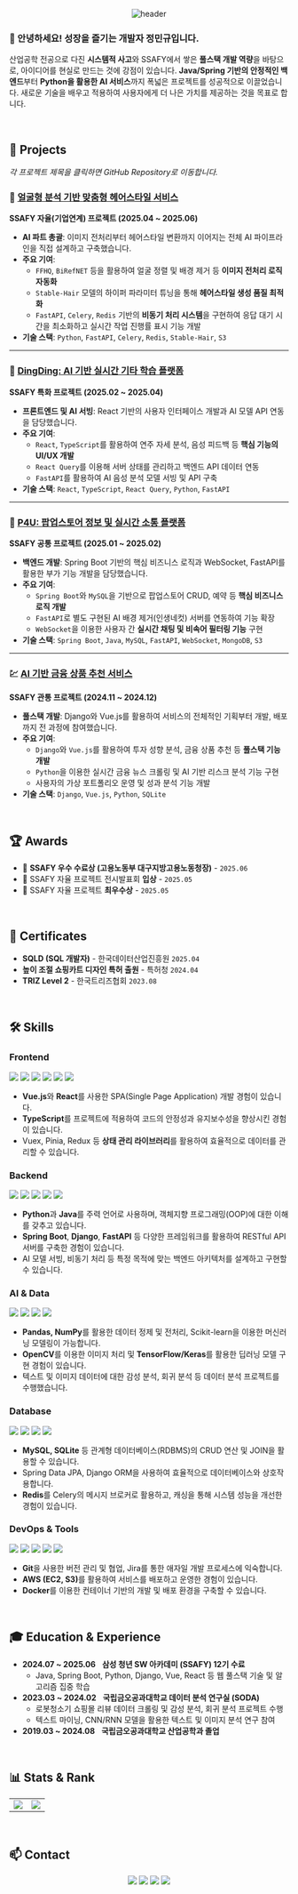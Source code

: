 <div align="center">

  ![header](https://capsule-render.vercel.app/api?type=slice&color=gradient:56B4D3,348AC7&height=280&section=header&text=Welcome!&fontSize=120&fontColor=ffffff&animation=floating)

</div>

### 👋 안녕하세요! 성장을 즐기는 개발자 정민규입니다.

산업공학 전공으로 다진 **시스템적 사고**와 SSAFY에서 쌓은 **풀스택 개발 역량**을 바탕으로, 아이디어를 현실로 만드는 것에 강점이 있습니다. **Java/Spring 기반의 안정적인 백엔드**부터 **Python을 활용한 AI 서비스**까지 폭넓은 프로젝트를 성공적으로 이끌었습니다. 새로운 기술을 배우고 적용하여 사용자에게 더 나은 가치를 제공하는 것을 목표로 합니다.

<br>

## 🚀 Projects
*각 프로젝트 제목을 클릭하면 GitHub Repository로 이동합니다.*
<br>

### 🎨 [얼굴형 분석 기반 맞춤형 헤어스타일 서비스](https://github.com/S207-tobe-continued/tobe-continued)
**SSAFY 자율(기업연계) 프로젝트 (2025.04 ~ 2025.06)**
* **AI 파트 총괄**: 이미지 전처리부터 헤어스타일 변환까지 이어지는 전체 AI 파이프라인을 직접 설계하고 구축했습니다.
* **주요 기여**:
    - `FFHQ`, `BiRefNET` 등을 활용하여 얼굴 정렬 및 배경 제거 등 **이미지 전처리 로직 자동화**
    - `Stable-Hair` 모델의 하이퍼 파라미터 튜닝을 통해 **헤어스타일 생성 품질 최적화**
    - `FastAPI`, `Celery`, `Redis` 기반의 **비동기 처리 시스템**을 구현하여 응답 대기 시간을 최소화하고 실시간 작업 진행률 표시 기능 개발
* **기술 스택**: `Python`, `FastAPI`, `Celery`, `Redis`, `Stable-Hair`, `S3`

---

### 🎸 [DingDing: AI 기반 실시간 기타 학습 플랫폼](https://github.com/dingding-etc/dingding)
**SSAFY 특화 프로젝트 (2025.02 ~ 2025.04)**
* **프론트엔드 및 AI 서빙**: React 기반의 사용자 인터페이스 개발과 AI 모델 API 연동을 담당했습니다.
* **주요 기여**:
    - `React`, `TypeScript`를 활용하여 연주 자세 분석, 음성 피드백 등 **핵심 기능의 UI/UX 개발**
    - `React Query`를 이용해 서버 상태를 관리하고 백엔드 API 데이터 연동
    - `FastAPI`를 활용하여 AI 음성 분석 모델 서빙 및 API 구축
* **기술 스택**: `React`, `TypeScript`, `React Query`, `Python`, `FastAPI`

---

### 🏪 [P4U: 팝업스토어 정보 및 실시간 소통 플랫폼](https://github.com/SSAFY-D105-Pop4U/Pop4U)
**SSAFY 공통 프로젝트 (2025.01 ~ 2025.02)**
* **백엔드 개발**: Spring Boot 기반의 핵심 비즈니스 로직과 WebSocket, FastAPI를 활용한 부가 기능 개발을 담당했습니다.
* **주요 기여**:
    - `Spring Boot`와 `MySQL`을 기반으로 팝업스토어 CRUD, 예약 등 **핵심 비즈니스 로직 개발**
    - `FastAPI`로 별도 구현된 AI 배경 제거(인생네컷) 서버를 연동하여 기능 확장
    - `WebSocket`을 이용한 사용자 간 **실시간 채팅 및 비속어 필터링 기능** 구현
* **기술 스택**: `Spring Boot`, `Java`, `MySQL`, `FastAPI`, `WebSocket`, `MongoDB`, `S3`

---

### 💹 [AI 기반 금융 상품 추천 서비스](https://github.com/Chungmingyu/Financial-Project)
**SSAFY 관통 프로젝트 (2024.11 ~ 2024.12)**
* **풀스택 개발**: Django와 Vue.js를 활용하여 서비스의 전체적인 기획부터 개발, 배포까지 전 과정에 참여했습니다.
* **주요 기여**:
    - `Django`와 `Vue.js`를 활용하여 투자 성향 분석, 금융 상품 추천 등 **풀스택 기능 개발**
    - `Python`을 이용한 실시간 금융 뉴스 크롤링 및 AI 기반 리스크 분석 기능 구현
    - 사용자의 가상 포트폴리오 운영 및 성과 분석 기능 개발
* **기술 스택**: `Django`, `Vue.js`, `Python`, `SQLite`

<br>

## 🏆 Awards
* 🥇 **SSAFY 우수 수료상 (고용노동부 대구지방고용노동청장)** - `2025.06`
* 🏅 SSAFY 자율 프로젝트 전시발표회 **입상** - `2025.05`
* 🏅 SSAFY 자율 프로젝트 **최우수상** - `2025.05`

<br>

## 📜 Certificates
* **SQLD (SQL 개발자)** - 한국데이터산업진흥원 `2025.04`
* **높이 조절 쇼핑카트 디자인 특허 출원** - 특허청 `2024.04`
* **TRIZ Level 2** - 한국트리즈협회 `2023.08`

<br>

## 🛠️ Skills

### Frontend
<div>
  <img src="https://img.shields.io/badge/HTML5-E34F26?style=for-the-badge&logo=html5&logoColor=white"/>
  <img src="https://img.shields.io/badge/CSS3-1572B6?style=for-the-badge&logo=css3&logoColor=white"/>
  <img src="https://img.shields.io/badge/JavaScript-F7DF1E?style=for-the-badge&logo=javascript&logoColor=black"/>
  <img src="https://img.shields.io/badge/TypeScript-3178C6?style=for-the-badge&logo=typescript&logoColor=white"/>
  <img src="https://img.shields.io/badge/React-61DAFB?style=for-the-badge&logo=react&logoColor=black"/>
  <img src="https://img.shields.io/badge/Vue.js-4FC08D?style=for-the-badge&logo=vue.js&logoColor=white"/>
</div>
<ul>
  <li><b>Vue.js</b>와 <b>React</b>를 사용한 SPA(Single Page Application) 개발 경험이 있습니다.</li>
  <li><b>TypeScript</b>를 프로젝트에 적용하여 코드의 안정성과 유지보수성을 향상시킨 경험이 있습니다.</li>
  <li>Vuex, Pinia, Redux 등 <b>상태 관리 라이브러리</b>를 활용하여 효율적으로 데이터를 관리할 수 있습니다.</li>
</ul>

### Backend
<div>
  <img src="https://img.shields.io/badge/Python-3776AB?style=for-the-badge&logo=python&logoColor=white"/>
  <img src="https://img.shields.io/badge/Java-007396?style=for-the-badge&logo=java&logoColor=white"/>
  <img src="https://img.shields.io/badge/Spring-6DB33F?style=for-the-badge&logo=spring&logoColor=white"/>
  <img src="https://img.shields.io/badge/Django-092E20?style=for-the-badge&logo=django&logoColor=white"/>
  <img src="https://img.shields.io/badge/FastAPI-009688?style=for-the-badge&logo=fastapi&logoColor=white"/>
</div>
<ul>
  <li><b>Python</b>과 <b>Java</b>를 주력 언어로 사용하며, 객체지향 프로그래밍(OOP)에 대한 이해를 갖추고 있습니다.</li>
  <li><b>Spring Boot</b>, <b>Django</b>, <b>FastAPI</b> 등 다양한 프레임워크를 활용하여 RESTful API 서버를 구축한 경험이 있습니다.</li>
  <li>AI 모델 서빙, 비동기 처리 등 특정 목적에 맞는 백엔드 아키텍처를 설계하고 구현할 수 있습니다.</li>
</ul>

### AI & Data
<div>
  <img src="https://img.shields.io/badge/TensorFlow-FF6F00?style=for-the-badge&logo=tensorflow&logoColor=white"/>
  <img src="https://img.shields.io/badge/PyTorch-EE4C2C?style=for-the-badge&logo=pytorch&logoColor=white"/>
  <img src="https://img.shields.io/badge/Pandas-150458?style=for-the-badge&logo=pandas&logoColor=white"/>
  <img src="https://img.shields.io/badge/Numpy-013243?style=for-the-badge&logo=numpy&logoColor=white"/>
</div>
<ul>
  <li><b>Pandas, NumPy</b>를 활용한 데이터 정제 및 전처리, Scikit-learn을 이용한 머신러닝 모델링이 가능합니다.</li>
  <li><b>OpenCV</b>를 이용한 이미지 처리 및 <b>TensorFlow/Keras</b>를 활용한 딥러닝 모델 구현 경험이 있습니다.</li>
  <li>텍스트 및 이미지 데이터에 대한 감성 분석, 회귀 분석 등 데이터 분석 프로젝트를 수행했습니다.</li>
</ul>

### Database
<div>
  <img src="https://img.shields.io/badge/MySQL-4479A1?style=for-the-badge&logo=mysql&logoColor=white"/>
  <img src="https://img.shields.io/badge/SQLite-003B57?style=for-the-badge&logo=sqlite&logoColor=white"/>
  <img src="https://img.shields.io/badge/MongoDB-47A248?style=for-the-badge&logo=mongodb&logoColor=white"/>
  <img src="https://img.shields.io/badge/Redis-DC382D?style=for-the-badge&logo=redis&logoColor=white"/>
</div>
<ul>
  <li><b>MySQL, SQLite</b> 등 관계형 데이터베이스(RDBMS)의 CRUD 연산 및 JOIN을 활용할 수 있습니다.</li>
  <li>Spring Data JPA, Django ORM을 사용하여 효율적으로 데이터베이스와 상호작용합니다.</li>
  <li><b>Redis</b>를 Celery의 메시지 브로커로 활용하고, 캐싱을 통해 시스템 성능을 개선한 경험이 있습니다.</li>
</ul>

### DevOps & Tools
<div>
  <img src="https://img.shields.io/badge/AWS-232F3E?style=for-the-badge&logo=amazonaws&logoColor=white"/>
  <img src="https://img.shields.io/badge/Docker-2496ED?style=for-the-badge&logo=docker&logoColor=white"/>
  <img src="https://img.shields.io/badge/Git-F05032?style=for-the-badge&logo=git&logoColor=white"/>
  <img src="https://img.shields.io/badge/Jira-0052CC?style=for-the-badge&logo=jira&logoColor=white"/>
  <img src="https://img.shields.io/badge/Figma-F24E1E?style=for-the-badge&logo=figma&logoColor=white"/>
</div>
<ul>
  <li><b>Git</b>을 사용한 버전 관리 및 협업, Jira를 통한 애자일 개발 프로세스에 익숙합니다.</li>
  <li><b>AWS (EC2, S3)</b>를 활용하여 서비스를 배포하고 운영한 경험이 있습니다.</li>
  <li><b>Docker</b>를 이용한 컨테이너 기반의 개발 및 배포 환경을 구축할 수 있습니다.</li>
</ul>

<br>

## 🎓 Education & Experience

* **2024.07 ~ 2025.06** &nbsp; **삼성 청년 SW 아카데미 (SSAFY) 12기 수료**
    * Java, Spring Boot, Python, Django, Vue, React 등 웹 풀스택 기술 및 알고리즘 집중 학습
* **2023.03 ~ 2024.02** &nbsp; **국립금오공과대학교 데이터 분석 연구실 (SODA)**
    * 로봇청소기 쇼핑몰 리뷰 데이터 크롤링 및 감성 분석, 회귀 분석 프로젝트 수행
    * 텍스트 마이닝, CNN/RNN 모델을 활용한 텍스트 및 이미지 분석 연구 참여
* **2019.03 ~ 2024.08** &nbsp; **국립금오공과대학교 산업공학과 졸업**

<br>

## 📊 Stats & Rank
<div align="center">
  <table >
    <tr>
      <td align="center"><a href="https://solved.ac/ktfig7023/"><img src="http://mazassumnida.wtf/api/v2/generate_badge?boj=ktfig7023" /></a></td>
      <td align="center"><img src="https://github-readme-stats.vercel.app/api?username=Chungmingyu&show_icons=true&theme=radical" /></td>
    </tr>
  </table>
</div>

<br>

## 📫 Contact
<div align="center">
  
<a href="mailto:ktfig7023@naver.com"><img src="https://img.shields.io/badge/Gmail-D14836?style=for-the-badge&logo=gmail&logoColor=white"/></a>
<a href="https://www.instagram.com/min_9yuuuuu/?hl=ko"><img src="https://img.shields.io/badge/Instagram-E4405F?style=for-the-badge&logo=instagram&logoColor=white"/></a>
<a href="https://github.com/Chungmingyu"><img src="https://img.shields.io/badge/GitHub-181717?style=for-the-badge&logo=github&logoColor=white"/></a>
<a href="https://min9yu.notion.site/7"><img src="https://img.shields.io/badge/Notion-000000?style=for-the-badge&logo=notion&logoColor=white"/></a>

</div>
